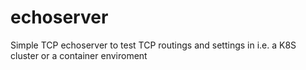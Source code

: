 # echoserver
Simple TCP echoserver to test TCP routings and settings in i.e. a K8S cluster or a container enviroment
